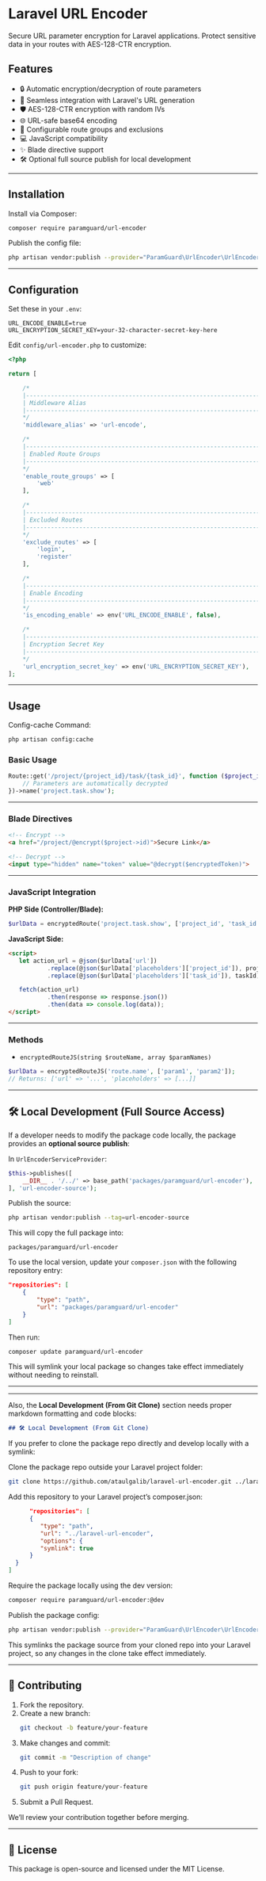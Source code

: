 
# Laravel URL Encoder

Secure URL parameter encryption for Laravel applications. Protect sensitive data in your routes with AES-128-CTR encryption.

## Features

- 🔒 Automatic encryption/decryption of route parameters
- 🔄 Seamless integration with Laravel's URL generation
- 🛡️ AES-128-CTR encryption with random IVs
- 🌐 URL-safe base64 encoding
- 🚦 Configurable route groups and exclusions
- 💻 JavaScript compatibility
- ✨ Blade directive support
- 🛠 Optional full source publish for local development

---

## Installation

Install via Composer:

```bash
composer require paramguard/url-encoder
```

Publish the config file:

```bash
php artisan vendor:publish --provider="ParamGuard\UrlEncoder\UrlEncoderServiceProvider" --tag="url-encoder-config"
```

---

## Configuration

Set these in your `.env`:

```dotenv
URL_ENCODE_ENABLE=true
URL_ENCRYPTION_SECRET_KEY=your-32-character-secret-key-here
```

Edit `config/url-encoder.php` to customize:

```php
<?php

return [

    /*
    |--------------------------------------------------------------------------
    | Middleware Alias
    |--------------------------------------------------------------------------
    */
    'middleware_alias' => 'url-encode',

    /*
    |--------------------------------------------------------------------------
    | Enabled Route Groups
    |--------------------------------------------------------------------------
    */
    'enable_route_groups' => [
        'web'
    ],

    /*
    |--------------------------------------------------------------------------
    | Excluded Routes
    |--------------------------------------------------------------------------
    */
    'exclude_routes' => [
        'login',
        'register'
    ],

    /*
    |--------------------------------------------------------------------------
    | Enable Encoding
    |--------------------------------------------------------------------------
    */
    'is_encoding_enable' => env('URL_ENCODE_ENABLE', false),

    /*
    |--------------------------------------------------------------------------
    | Encryption Secret Key
    |--------------------------------------------------------------------------
    */
    'url_encryption_secret_key' => env('URL_ENCRYPTION_SECRET_KEY'),
];
```

---

## Usage

Config-cache Command:

```bash
php artisan config:cache
```

### Basic Usage

```php
Route::get('/project/{project_id}/task/{task_id}', function ($project_id, $task_id) {
    // Parameters are automatically decrypted
})->name('project.task.show');
```

---

### Blade Directives

```html
<!-- Encrypt -->
<a href="/project/@encrypt($project->id)">Secure Link</a>

<!-- Decrypt -->
<input type="hidden" name="token" value="@decrypt($encryptedToken)">
```

---

### JavaScript Integration

**PHP Side (Controller/Blade):**
```php
$urlData = encryptedRoute('project.task.show', ['project_id', 'task_id']);
```

**JavaScript Side:**
```html
<script>
   let action_url = @json($urlData['url'])
           .replace(@json($urlData['placeholders']['project_id']), projectId)
           .replace(@json($urlData['placeholders']['task_id']), taskId);

   fetch(action_url)
           .then(response => response.json())
           .then(data => console.log(data));
</script>
```

---

### Methods

- `encryptedRouteJS(string $routeName, array $paramNames)`

```php
$urlData = encryptedRouteJS('route.name', ['param1', 'param2']);
// Returns: ['url' => '...', 'placeholders' => [...]]
```

---

## 🛠 Local Development (Full Source Access)

If a developer needs to modify the package code locally, the package provides an **optional source publish**:

In `UrlEncoderServiceProvider`:
```php
$this->publishes([
    __DIR__ . '/../' => base_path('packages/paramguard/url-encoder'),
], 'url-encoder-source');
```

Publish the source:
```bash
php artisan vendor:publish --tag=url-encoder-source
```

This will copy the full package into:
```
packages/paramguard/url-encoder
```

To use the local version, update your `composer.json` with the following repository entry:

```json
"repositories": [
    {
        "type": "path",
        "url": "packages/paramguard/url-encoder"
    }
]
```

Then run:

```bash
composer update paramguard/url-encoder
```

This will symlink your local package so changes take effect immediately without needing to reinstall.

---


---

Also, the **Local Development (From Git Clone)** section needs proper markdown formatting and code blocks:

```markdown
## 🛠 Local Development (From Git Clone)
```

If you prefer to clone the package repo directly and develop locally with a symlink:

Clone the package repo outside your Laravel project folder:

```bash
git clone https://github.com/ataulgalib/laravel-url-encoder.git ../laravel-url-encoder
```


Add this repository to your Laravel project’s composer.json:

```json
      "repositories": [
      {
         "type": "path",
         "url": "../laravel-url-encoder",
         "options": {
         "symlink": true
      }
  }
]
```


Require the package locally using the dev version:

```bash
composer require paramguard/url-encoder:@dev
```


Publish the package config:

```bash
php artisan vendor:publish --provider="ParamGuard\UrlEncoder\UrlEncoderServiceProvider" --tag="url-encoder-config"
```

This symlinks the package source from your cloned repo into your Laravel project, so any changes in the clone take effect immediately.

---

## 🤝 Contributing

1. Fork the repository.
2. Create a new branch:
   ```bash
   git checkout -b feature/your-feature
   ```
3. Make changes and commit:
   ```bash
   git commit -m "Description of change"
   ```
4. Push to your fork:
   ```bash
   git push origin feature/your-feature
   ```
5. Submit a Pull Request.

We’ll review your contribution together before merging.

---

## 📄 License

This package is open-source and licensed under the MIT License.
